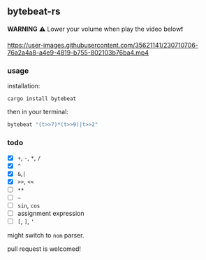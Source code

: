 ## bytebeat-rs

**WARNING** ⚠️ Lower your volume when play the video below❗️

https://user-images.githubusercontent.com/35621141/230710706-76a2a4a8-a4e9-4819-b755-802103b76ba4.mp4



### usage

installation:

`cargo install bytebeat`

then in your terminal:

```sh
bytebeat "(t>>7)*(t>>9)|t>>2"
```

### todo
- [x] `+`, `-`, `*`, `/`
- [x] `^`
- [x] `&`,`|`
- [x] `>>`, `<<`
- [ ] `**`
- [ ] `~`
- [ ] `sin`, `cos`
- [ ] assignment expression
- [ ] `[`, `]`, `'`

might switch to `nom` parser.

pull request is welcomed!
